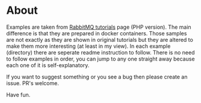 # About
Examples are taken from [RabbitMQ tutorials](https://www.rabbitmq.com/tutorials/) page (PHP version). The main difference is that they are prepared in docker containers. Those samples are not exactly as they are shown in original tutorials but they are altered to make them more interesting (at least in my view). In each example (directory) there are seperate readme instruction to follow. There is no need to follow examples in order, you can jump to any one straight away because each one of it is self-explanatory.

If you want to suggest something or you see a bug then please create an issue. PR's welcome.

Have fun.

